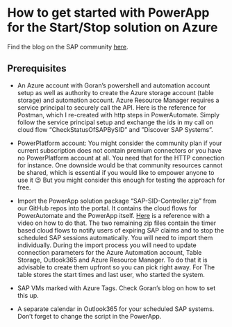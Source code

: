 # How to get started with PowerApp for the Start/Stop solution on Azure

Find the blog on the SAP community [here](https://blogs.sap.com/2021/02/10/hey-sap-systems-my-powerapp-says-snooze-but-only-if-youre-ready-yet/).

## Prerequisites

- An Azure account with Goran’s powershell and automation account setup as well as authority to create the Azure storage account (table storage) and automation account. Azure Resource Manager requires a service principal to securely call the API. Here is the reference for Postman, which I re-created with http steps in PowerAutomate. Simply follow the service principal setup and exchange the ids in my call on cloud flow “CheckStatusOfSAPBySID” and ”Discover SAP Systems”.

- PowerPlatform account: You might consider the community plan if your current subscription does not contain premium connectors or you have no PowerPlatform account at all. You need that for the HTTP connection for instance. One downside would be that community resources cannot be shared, which is essential if you would like to empower anyone to use it 😉 But you might consider this enough for testing the approach for free.

- Import the PowerApp solution package “SAP-SID-Controller.zip” from our GitHub repos into the portal. It contains the cloud flows for PowerAutomate and the PowerApp itself. [Here](https://docs.microsoft.com/en-us/powerapps/maker/canvas-apps/export-import-app#importing-a-canvas-app-package) is a reference with a video on how to do that. The two remaining zip files contain the timer based cloud flows to notify users of expiring SAP claims and to stop the scheduled SAP sessions automatically. You will need to import them individually.
During the import process you will need to update connection parameters for the Azure Automation account, Table Storage, Outlook365 and Azure Resource Manager. To do that it is advisable to create them upfront so you can pick right away.
For The table stores the start times and last user, who started the system.

- SAP VMs marked with Azure Tags. Check Goran’s blog on how to set this up.

- A separate calendar in Outlook365 for your scheduled SAP systems. Don’t forget to change the script in the PowerApp.